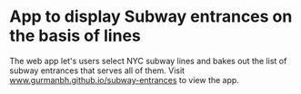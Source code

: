 # App to display Subway entrances on the basis of lines

The web app let's users select NYC subway lines and bakes out the list of subway entrances that serves all of them. Visit www.gurmanbh.github.io/subway-entrances to view the app.
